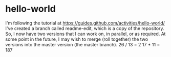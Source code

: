 # hello-world
I'm following the tutorial at https://guides.github.com/activities/hello-world/
I've created a branch called readme-edit, which is a copy of the repository.  So, I now have two versions that I can work on, in parallel, or as required.  At some point in the future, I may wish to merge (roll together) the two versions into the master version (the master branch).
26 / 13 = 2
17 * 11 = 187
